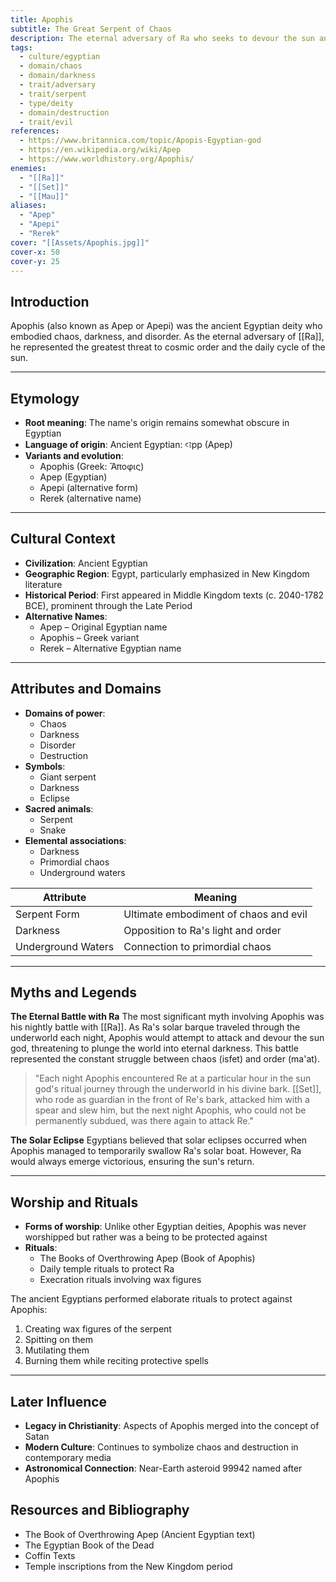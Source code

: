 ```yaml
---
title: Apophis
subtitle: The Great Serpent of Chaos
description: The eternal adversary of Ra who seeks to devour the sun and return the cosmos to primordial darkness
tags:
  - culture/egyptian
  - domain/chaos
  - domain/darkness
  - trait/adversary
  - trait/serpent
  - type/deity
  - domain/destruction
  - trait/evil
references:
  - https://www.britannica.com/topic/Apopis-Egyptian-god
  - https://en.wikipedia.org/wiki/Apep
  - https://www.worldhistory.org/Apophis/
enemies:
  - "[[Ra]]"
  - "[[Set]]"
  - "[[Mau]]"
aliases:
  - "Apep"
  - "Apepi"
  - "Rerek"
cover: "[[Assets/Apophis.jpg]]"
cover-x: 50
cover-y: 25
---
```

## Introduction
Apophis (also known as Apep or Apepi) was the ancient Egyptian deity who embodied chaos, darkness, and disorder. As the eternal adversary of [[Ra]], he represented the greatest threat to cosmic order and the daily cycle of the sun.

---

## Etymology

- **Root meaning**: The name's origin remains somewhat obscure in Egyptian
- **Language of origin**: Ancient Egyptian: ꜥꜣpp (Apep)
- **Variants and evolution**: 
  - Apophis (Greek: Ἄποφις)
  - Apep (Egyptian)
  - Apepi (alternative form)
  - Rerek (alternative name)

---

## Cultural Context

- **Civilization**: Ancient Egyptian
- **Geographic Region**: Egypt, particularly emphasized in New Kingdom literature
- **Historical Period**: First appeared in Middle Kingdom texts (c. 2040-1782 BCE), prominent through the Late Period
- **Alternative Names**:
  - Apep – Original Egyptian name
  - Apophis – Greek variant
  - Rerek – Alternative Egyptian name

---

## Attributes and Domains

- **Domains of power**: 
  - Chaos
  - Darkness
  - Disorder
  - Destruction
- **Symbols**: 
  - Giant serpent
  - Darkness
  - Eclipse
- **Sacred animals**: 
  - Serpent
  - Snake
- **Elemental associations**:
  - Darkness
  - Primordial chaos
  - Underground waters

| Attribute | Meaning |
|-----------|----------|
| Serpent Form | Ultimate embodiment of chaos and evil |
| Darkness | Opposition to Ra's light and order |
| Underground Waters | Connection to primordial chaos |

---

## Myths and Legends

**The Eternal Battle with Ra**
The most significant myth involving Apophis was his nightly battle with [[Ra]]. As Ra's solar barque traveled through the underworld each night, Apophis would attempt to attack and devour the sun god, threatening to plunge the world into eternal darkness. This battle represented the constant struggle between chaos (isfet) and order (ma'at).

> "Each night Apophis encountered Re at a particular hour in the sun god's ritual journey through the underworld in his divine bark. [[Set]], who rode as guardian in the front of Re's bark, attacked him with a spear and slew him, but the next night Apophis, who could not be permanently subdued, was there again to attack Re."

**The Solar Eclipse**
Egyptians believed that solar eclipses occurred when Apophis managed to temporarily swallow Ra's solar boat. However, Ra would always emerge victorious, ensuring the sun's return.

---

## Worship and Rituals

- **Forms of worship**: Unlike other Egyptian deities, Apophis was never worshipped but rather was a being to be protected against
- **Rituals**: 
  - The Books of Overthrowing Apep (Book of Apophis)
  - Daily temple rituals to protect Ra
  - Execration rituals involving wax figures

The ancient Egyptians performed elaborate rituals to protect against Apophis:
1. Creating wax figures of the serpent
2. Spitting on them
3. Mutilating them
4. Burning them while reciting protective spells

---

## Later Influence

- **Legacy in Christianity**: Aspects of Apophis merged into the concept of Satan
- **Modern Culture**: Continues to symbolize chaos and destruction in contemporary media
- **Astronomical Connection**: Near-Earth asteroid 99942 named after Apophis

## Resources and Bibliography

- The Book of Overthrowing Apep (Ancient Egyptian text)
- The Egyptian Book of the Dead
- Coffin Texts
- Temple inscriptions from the New Kingdom period
